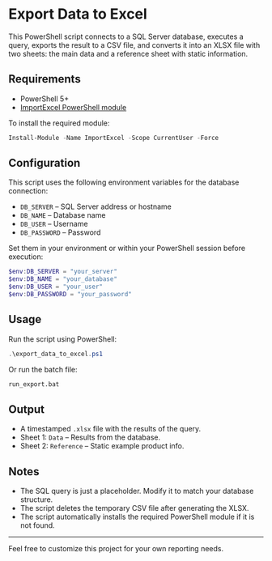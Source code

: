 # Export Data to Excel

This PowerShell script connects to a SQL Server database, executes a query, exports the result to a CSV file, and converts it into an XLSX file with two sheets: the main data and a reference sheet with static information.

## Requirements

- PowerShell 5+
- [ImportExcel PowerShell module](https://www.powershellgallery.com/packages/ImportExcel)

To install the required module:

```powershell
Install-Module -Name ImportExcel -Scope CurrentUser -Force
```

## Configuration

This script uses the following environment variables for the database connection:

- `DB_SERVER` – SQL Server address or hostname  
- `DB_NAME` – Database name  
- `DB_USER` – Username  
- `DB_PASSWORD` – Password  

Set them in your environment or within your PowerShell session before execution:

```powershell
$env:DB_SERVER = "your_server"
$env:DB_NAME = "your_database"
$env:DB_USER = "your_user"
$env:DB_PASSWORD = "your_password"
```

## Usage

Run the script using PowerShell:

```powershell
.\export_data_to_excel.ps1
```

Or run the batch file:

```bat
run_export.bat
```

## Output

- A timestamped `.xlsx` file with the results of the query.
- Sheet 1: `Data` – Results from the database.
- Sheet 2: `Reference` – Static example product info.

## Notes

- The SQL query is just a placeholder. Modify it to match your database structure.
- The script deletes the temporary CSV file after generating the XLSX.
- The script automatically installs the required PowerShell module if it is not found.

---

Feel free to customize this project for your own reporting needs.

